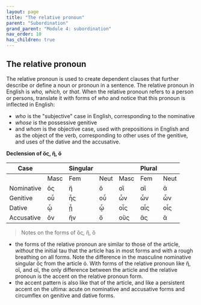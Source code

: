 ```yaml
---
layout: page
title: "The relative pronoun"
parent: "Subordination"
grand_parent: "Module 4: subordination"
nav_order: 10
has_children: true
---
```



## The relative pronoun


The relative pronoun is used to create dependent clauses that further describe or define a noun or pronoun in a sentence. The relative pronoun in English is *who, which,* or *that*. When the relative pronoun refers to a person or persons, translate it with forms of *who* and notice that this pronoun is inflected in English: 
- *who* is the "subjective" case in English, corresponding to the nominative 
- *whose* is the possessive genitive 
- and *whom* is the objective case, used with prepositions in English and as the object of the verb, corresponding to other uses of the genitive, and uses of the dative and the accusative.

**Declension of ὅς, ἥ, ὅ**


| Case  |    | Singular|    |     | Plural  |     |
| --- | --- | --- | --- | --- | --- | --- |
|    | Masc | Fem | Neut | Masc | Fem | Neut |
| Nominative | ὅς | ἥ | ὅ | οἵ | αἵ | ἅ |
| Genitive | οὗ | ἧς | οὗ | ὧν | ὧν | ὧν |
| Dative | ᾧ | ᾗ | ᾧ | οἷς | αἷς | οἷς  |
| Accusative | ὅν | ἥν | ὅ  | οὕς | ἅς | ἅ |

> Notes on the forms of ὅς, ἥ, ὅ

- the forms of the relative pronoun are similar to those of the article, *without* the initial tau that the article has in most forms and with a rough breathing on all forms. Note the difference in the masculine nominative singular ὅς from the article ὁ. With forms of the relative pronoun like ἥ, οἵ, and αἵ, the only difference between the article and the relative pronoun is the accent on the relative pronoun form.
- the accent pattern is also like that of the article, and like a persistent accent on the ultima: acute on nominative and accusative forms and circumflex on genitive and dative forms.

